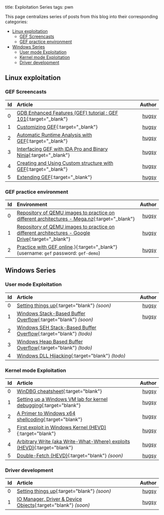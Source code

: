 title: Exploitation Series
tags: pwn

This page centralizes series of posts from this blog into their corresponding categories:

- [Linux exploitation](#linux-exploitation)
  - [GEF Screencasts](#gef-screencasts)
  - [GEF practice environment](#gef-practice-environment)
- [Windows Series](#windows-series)
  - [User mode Exploitation](#user-mode-exploitation)
  - [Kernel mode Exploitation](#kernel-mode-exploitation)
  - [Driver development](#driver-development)



## Linux exploitation ##

### GEF Screencasts ###

| Id   | Article                                                                                                         |                  Author |
| :--- | :-------------------------------------------------------------------------------------------------------------- | ----------------------: |
| 0    | [GDB Enhanced Features (GEF) tutorial : GEF 101](https://www.youtube.com/watch?v=KWG7prhH-ks){:target="_blank"} | [hugsy](/author/hugsy) |
| 1    | [Customizing GEF](https://www.youtube.com/watch?v=Pnv-FeWu4DE){:target="_blank"}                                | [hugsy](/author/hugsy) |
| 2    | [Automatic Runtime Analysis with GEF](https://www.youtube.com/watch?v=DoGPfi9zs6M){:target="_blank"}            | [hugsy](/author/hugsy) |
| 3    | [Interfacing GEF with IDA Pro and Binary Ninja](https://www.youtube.com/watch?v=QJKmcZumWyA){:target="_blank"}  | [hugsy](/author/hugsy) |
| 4    | [Creating and Using Custom structure with GEF](https://www.youtube.com/watch?v=pid2aW7Bt_w){:target="_blank"}   | [hugsy](/author/hugsy) |
| 5    | [Extending GEF](https://www.youtube.com/watch?v=QsBn1nIOnWk){:target="_blank"}                                  | [hugsy](/author/hugsy) |


### GEF practice environment  ###

| Id   | Environment                                                                                                                                                                               |                  Author |
| :--- | :---------------------------------------------------------------------------------------------------------------------------------------------------------------------------------------- | ----------------------: |
| 0    | [Repository of QEMU images to practice on different architectures - Mega.nz](https://mega.nz/#F!oMoVzQaJ!iS73iiQQ3t_6HuE-XpnyaA){:target="_blank"}                                        | [hugsy](/author/hugsy) |
| 1    | [Repository of QEMU images to practice on different architectures - Google Drive](https://drive.google.com/drive/folders/107uMlL_DS8yD2TS_0yrHXBDnLOj44a8P?usp=sharing){:target="_blank"} | [hugsy](/author/hugsy) |
| 2    | [Practice with GEF online](https://github.com/hugsy/gef#:~:text=Or%20try%20it%20online).){:target="_blank"}  (username: `gef` password: `gef-demo`)                                                                           | [hugsy](/author/hugsy) |


## Windows Series ##


### User mode Exploitation ###

| Id   | Article                                                               |                  Author |
| :--- | :-------------------------------------------------------------------- | ----------------------: |
| 0    | [Setting things up](#){:target="blank"}    _(soon)_                   | [hugsy](/author/hugsy) |
| 1    | [Windows Stack-Based Buffer Overflow](#){:target="blank"}    _(soon)_ | [hugsy](/author/hugsy) |
| 2    | [Windows SEH Stack-Based Buffer Overflow](#){:target="blank"}    _(todo)_ |  |
| 3    | [Windows Heap Based Buffer Overflow](#){:target="blank"}    _(todo)_ |  |
| 4    | [Windows DLL Hijacking](#){:target="blank"}    _(todo)_ |  |



### Kernel mode Exploitation ###

| Id   | Article                                                                                                                                 |                  Author |
| :--- | :-------------------------------------------------------------------------------------------------------------------------------------- | ----------------------: |
| 0    | [WinDBG cheatsheet](https://github.com/hugsy/defcon_27_windbg_workshop/blob/master/windbg_cheatsheet.md){:target="blank"}               | [hugsy](/author/hugsy) |
| 1    | [Setting up a Windows VM lab for kernel debugging](/posts/2017/08/07/setting-up-a-windows-vm-lab-for-kernel-debugging){:target="blank"}       | [hugsy](/author/hugsy) |
| 2    | [A Primer to Windows x64 shellcoding](/posts/2017/08/14/a-primer-to-windows-x64-shellcoding){:target="blank"}                                 | [hugsy](/author/hugsy) |
| 3    | [First exploit in Windows Kernel (HEVD)](/posts/2017/08/18/first-exploit-in-windows-kernel-hevd){:target="blank"}                             | [hugsy](/author/hugsy) |
| 4    | [Arbitrary Write (aka Write-What-Where) exploits (HEVD)](/posts/2017/08/31/arbitrary-write-primitive-in-windows-kernel-hevd){:target="blank"} | [hugsy](/author/hugsy) |
| 5    | [Double-Fetch (HEVD)](#){:target="blank"}    _(soon)_                                                                                  | [hugsy](/author/hugsy) |


### Driver development ###

| Id   | Article                                                               |                  Author |
| :--- | :-------------------------------------------------------------------- | ----------------------: |
| 0    | [Setting things up](#){:target="blank"}    _(soon)_                   | [hugsy](/author/hugsy) |
| 1    | [IO Manager, Driver & Device Objects](#){:target="blank"}    _(soon)_ | [hugsy](/author/hugsy) |
